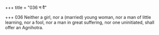 +++
title = "036 न वै"

+++
036	Neither a girl, nor a (married) young woman, nor a man of little learning, nor a fool, nor a man in great suffering, nor one uninitiated, shall offer an Agnihotra.